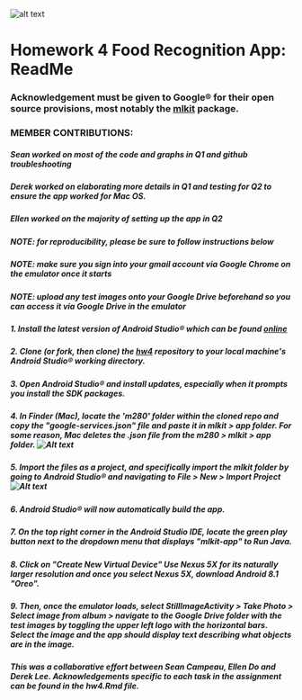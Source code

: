 ![alt text](https://previews.123rf.com/images/bdcollins/bdcollins1408/bdcollins140800228/30927502-random-foods-collage-isolated-over-white.jpg)

# Homework 4 Food Recognition App: ReadMe

### Acknowledgement must be given to Google® for their open source provisions, most notably the [mlkit](https://github.com/firebase/quickstart-android) package.
### MEMBER CONTRIBUTIONS:
##### Sean worked on most of the code and graphs in Q1 and github troubleshooting
##### Derek worked on elaborating more details in Q1 and testing for Q2 to ensure the app worked for Mac OS.
##### Ellen worked on the majority of setting up the app in Q2

##### NOTE: for reproducibility, please be sure to follow instructions below
##### NOTE: make sure you sign into your gmail account via Google Chrome on the emulator once it starts
##### NOTE: upload any test images onto your Google Drive beforehand so you can access it via Google Drive in the emulator

##### 1. Install the latest version of Android Studio® which can be found [online](https://developer.android.com/studio/install)

##### 2. Clone (or fork, then clone) the [hw4](https://github.com/seancampeau/hw4) repository to your local machine's Android Studio® working directory.

##### 3. Open Android Studio® and install updates, especially when it prompts you install the SDK packages.
  
##### 4. In Finder (Mac), locate the 'm280' folder within the cloned repo and copy the "google-services.json" file and paste it in mlkit > app folder. For some reason, Mac deletes the .json file from the m280 > mlkit > app folder. ![Alt text](https://photos.google.com/photo/AF1QipOjk5FH5xgAZP-iRdQB3AL9xZcQhGW20ZCRwuvk)

##### 5. Import the files as a project, and specifically import the mlkit folder by going to Android Studio® and navigating to File > New > Import Project ![Alt text](https://imgur.com/hvG4eCR)

##### 6. Android Studio® will now automatically build the app.

##### 7. On the top right corner in the Android Studio IDE, locate the green play button next to the dropdown menu that displays "mlkit-app" to Run Java.

##### 8. Click on "Create New Virtual Device" Use Nexus 5X for its naturally larger resolution and once you select Nexus 5X, download Android 8.1 "Oreo".  

##### 9. Then, once the emulator loads, select StillImageActivity > Take Photo > Select image from album  > navigate to the Google Drive folder with the test images by toggling the upper left logo with the horizontal bars. Select the image and the app should display text describing what objects are in the image.


##### This was a collaborative effort between Sean Campeau, Ellen Do and Derek Lee. Acknowledgements specific to each task in the assignment can be found in the hw4.Rmd file.